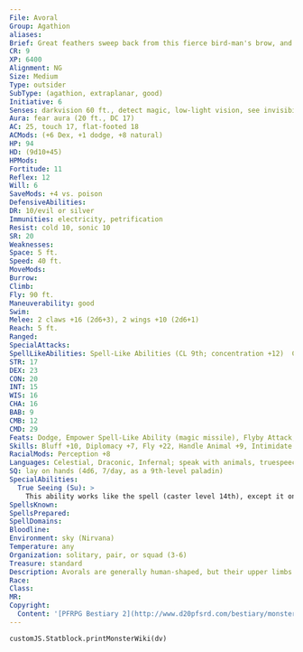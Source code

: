 ```yaml
---
File: Avoral
Group: Agathion
aliases: 
Brief: Great feathers sweep back from this fierce bird-man's brow, and long, clawed hands grow from the end of his wings.
CR: 9
XP: 6400
Alignment: NG
Size: Medium
Type: outsider
SubType: (agathion, extraplanar, good)
Initiative: 6
Senses: darkvision 60 ft., detect magic, low-light vision, see invisibility, true seeing; Perception +23
Aura: fear aura (20 ft., DC 17)
AC: 25, touch 17, flat-footed 18
ACMods: (+6 Dex, +1 dodge, +8 natural)
HP: 94
HD: (9d10+45)
HPMods: 
Fortitude: 11
Reflex: 12
Will: 6
SaveMods: +4 vs. poison
DefensiveAbilities: 
DR: 10/evil or silver
Immunities: electricity, petrification
Resist: cold 10, sonic 10
SR: 20
Weaknesses: 
Space: 5 ft.
Speed: 40 ft.
MoveMods: 
Burrow: 
Climb: 
Fly: 90 ft.
Maneuverability: good
Swim: 
Melee: 2 claws +16 (2d6+3), 2 wings +10 (2d6+1)
Reach: 5 ft.
Ranged: 
SpecialAttacks: 
SpellLikeAbilities: Spell-Like Abilities (CL 9th; concentration +12)  Constant-detect magic, see invisibility, speak with animals   At Will-aid, blur (self only), command (DC 14), detect magic, dimension door, dispel magic, gust of wind (DC 15), hold person (DC 16), light, magic circle against evil (self only)   3/day-lightning bolt (DC 16), empowered magic missile
STR: 17
DEX: 23
CON: 20
INT: 15
WIS: 16
CHA: 16
BAB: 9
CMB: 12
CMD: 29
Feats: Dodge, Empower Spell-Like Ability (magic missile), Flyby Attack, Weapon Finesse, Weapon Focus (claw)
Skills: Bluff +10, Diplomacy +7, Fly +22, Handle Animal +9, Intimidate +15, Knowledge (any one) +14, Perception +23, Ride +7, Sense Motive +15, Spellcraft +11, Stealth +18
RacialMods: Perception +8
Languages: Celestial, Draconic, Infernal; speak with animals, truespeech
SQ: lay on hands (4d6, 7/day, as a 9th-level paladin)
SpecialAbilities:
  True Seeing (Su): >
    This ability works like the spell (caster level 14th), except it only affects the avoral, the avoral must concentrate for 1 full round before it takes effect, and it remains as long as the avoral concentrates.
SpellsKnown: 
SpellsPrepared: 
SpellDomains: 
Bloodline: 
Environment: sky (Nirvana)
Temperature: any
Organization: solitary, pair, or squad (3-6)
Treasure: standard
Description: Avorals are generally human-shaped, but their upper limbs are great wings with a human-like hand at the end of each, allowing avorals to use tools and weapons, though in battle they prefer to attack from the air and slash with the large claws on their feet and buffets from their great wings. An avoral's head has a feathery cowl instead of hair, typically brown, white, gray, or golden, and its facial features are bird-like, with a large nose and piercing eyes. Its bones are hollow but strong, making it ideal for flying. Like eagles, avorals have phenomenal vision, and can see fine details even at great distances.  Though on their home plane they are content to soar among the clouds and challenge each other to diving contests among the mountain peaks, in war avorals are the scouts, spies, and messengers of the agathions. With their incredible speed, phenomenal eyesight, and magical powers, they can sneak into an area, spy on whatever lives there, silently converse with the local fauna for additional information, and fly or teleport out again with a comprehensive report. They are experts at hit-and-run attacks and are often responsible for ferrying other celestial soldiers to battle.  A typical avoral is 7 feet tall but weighs only 120 pounds.
Race: 
Class: 
MR: 
Copyright:
  Content: '[PFRPG Bestiary 2](http://www.d20pfsrd.com/bestiary/monster-listings/outsiders/agathion/agathion-avoral)'
---
```

```dataviewjs
customJS.Statblock.printMonsterWiki(dv)
```
